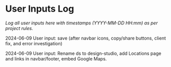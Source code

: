 # User Inputs Log

_Log all user inputs here with timestamps (YYYY-MM-DD HH:mm) as per project rules._ 

2024-06-09  User input: save (after navbar icons, copy/share buttons, client fix, and error investigation)

2024-06-09  User input: Rename ds to design-studio, add Locations page and links in navbar/footer, embed Google Maps. 